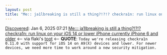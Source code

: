 ```yaml
---
layout: post
title: "Me:: ja1lbreaking is still a thing?!?!? checkra1n: run linux on your iOS 14 or lower iPhone currently iPhone 6 and older"
---
```

[Discovered](http://rolandtanglao.com/2020/07/29/p1-blogthis-checkvist-list-links-to-blog/): Jan 6, 2025 07:21 [Me::: ja1lbreaking is still a thing?!?!? checkra1n: run linux on your iOS 14 or lower iPhone currently iPhone 6 and older](https://checkra.in/news/) <-- via flaki's [toot](https://flaki.social/@flaki/113782031680457481) <-- **QUOTE**: `Today we're releasing checkra1n 0.11.0 with support for iOS 14 on A9(X) devices and lower. For newer devices, we need more time to work around a new security mitigation.`
